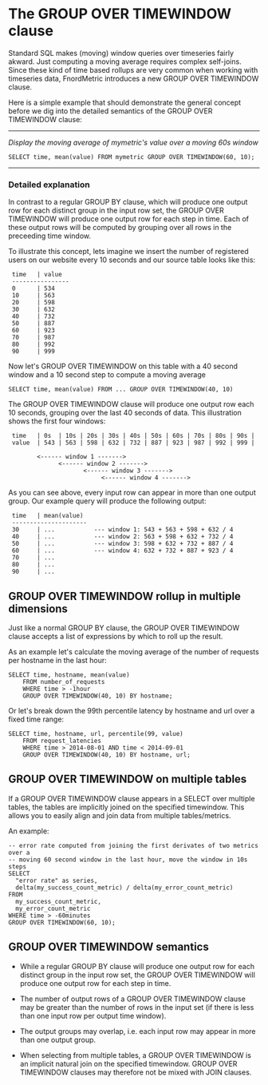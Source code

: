 The GROUP OVER TIMEWINDOW clause
================================

Standard SQL makes (moving) window queries over timeseries fairly akward. Just
computing a moving average requires complex self-joins. Since these kind of
time based rollups are very common when working with timeseries data,
FnordMetric introduces a new GROUP OVER TIMEWINDOW clause.

Here is a simple example that should demonstrate the general concept before we
dig into the detailed semantics of the GROUP OVER TIMEWINDOW clause:

---

_Display the moving average of mymetric's value over a moving 60s window_

    SELECT time, mean(value) FROM mymetric GROUP OVER TIMEWINDOW(60, 10);

---

### Detailed explanation

In contrast to a regular GROUP BY clause, which will produce one output row for
each distinct group in the input row set, the GROUP OVER TIMEWINDOW will produce
one output row for each step in time. Each of these output rows will be computed
by grouping over all rows in the preceeding time window.

To illustrate this concept, lets imagine we insert the number of registered users
on our website every 10 seconds and our source table looks like this:

     time   | value
     ----------------
     0      | 534
     10     | 563
     20     | 598
     30     | 632
     40     | 732
     50     | 887
     60     | 923
     70     | 987
     80     | 992
     90     | 999

Now let's GROUP OVER TIMEWINDOW on this table with a 40 second window and a 10
second step to compute a moving average

    SELECT time, mean(value) FROM ... GROUP OVER TIMEWINDOW(40, 10)

The GROUP OVER TIMEWINDOW clause will produce one output row each 10 seconds,
grouping over the last 40 seconds of data. This illustration shows the first
four windows:

     time   | 0s  | 10s | 20s | 30s | 40s | 50s | 60s | 70s | 80s | 90s |
     value  | 543 | 563 | 598 | 632 | 732 | 887 | 923 | 987 | 992 | 999 |

            <------ window 1 ------->
                  <------ window 2 ------->
                         <------ window 3 ------->
                              <------ window 4 ------->


As you can see above, every input row can appear in more than one output group.
Our example query will produce the following output:

     time   | mean(value)
     ---------------------
     30     | ...           --- window 1: 543 + 563 + 598 + 632 / 4
     40     | ...           --- window 2: 563 + 598 + 632 + 732 / 4
     50     | ...           --- window 3: 598 + 632 + 732 + 887 / 4
     60     | ...           --- window 4: 632 + 732 + 887 + 923 / 4
     70     | ...
     80     | ...
     90     | ...


GROUP OVER TIMEWINDOW rollup in multiple dimensions
---------------------------------------------------

Just like a normal GROUP BY clause, the GROUP OVER TIMEWINDOW clause accepts
a list of expressions by which to roll up the result.

As an example let's calculate the moving average of the number of requests
per hostname in the last hour:

    SELECT time, hostname, mean(value)
        FROM number_of_requests
        WHERE time > -1hour
        GROUP OVER TIMEWINDOW(40, 10) BY hostname;

Or let's break down the 99th percentile latency by hostname and url over
a fixed time range:

    SELECT time, hostname, url, percentile(99, value)
        FROM request_latencies
        WHERE time > 2014-08-01 AND time < 2014-09-01
        GROUP OVER TIMEWINDOW(40, 10) BY hostname, url;


GROUP OVER TIMEWINDOW on multiple tables
----------------------------------------

If a GROUP OVER TIMEWINDOW clause appears in a SELECT over multiple tables, the
tables are implicitly joined on the specified timewindow. This allows you to
easily align and join data from multiple tables/metrics.

An example:

    -- error rate computed from joining the first derivates of two metrics over a
    -- moving 60 second window in the last hour, move the window in 10s steps
    SELECT
      "error rate" as series,
      delta(my_success_count_metric) / delta(my_error_count_metric)
    FROM
      my_success_count_metric,
      my_error_count_metric
    WHERE time > -60minutes
    GROUP OVER TIMEWINDOW(60, 10);


GROUP OVER TIMEWINDOW semantics
-------------------------------

  - While a regular GROUP BY clause will produce one output row for each distinct
  group in the input row set, the GROUP OVER TIMEWINDOW will produce one output
  row for each step in time.

  - The number of output rows of a GROUP OVER TIMEWINDOW clause may be greater
  than the number of rows in the input set (if there is less than one input row
  per output time window).

  - The output groups may overlap, i.e. each input row may appear in more than
  one output group.

  - When selecting from multiple tables, a GROUP OVER TIMEWINDOW is an implicit
  natural join on the specified timewindow. GROUP OVER TIMEWINDOW clauses may
  therefore not be mixed with JOIN clauses.

